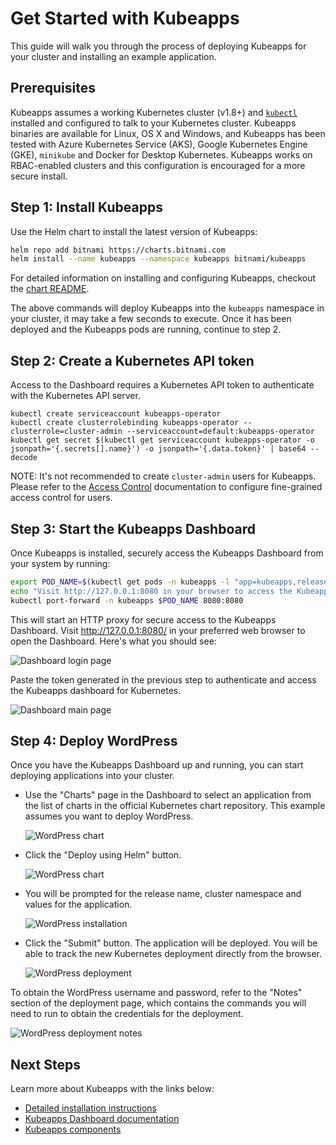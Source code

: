 # Get Started with Kubeapps

This guide will walk you through the process of deploying Kubeapps for your cluster and installing an example application.

## Prerequisites

Kubeapps assumes a working Kubernetes cluster (v1.8+) and [`kubectl`](https://kubernetes.io/docs/tasks/tools/install-kubectl/) installed and configured to talk to your Kubernetes cluster. Kubeapps binaries are available for Linux, OS X and Windows, and Kubeapps has been tested with Azure Kubernetes Service (AKS), Google Kubernetes Engine (GKE), `minikube` and Docker for Desktop Kubernetes. Kubeapps works on RBAC-enabled clusters and this configuration is encouraged for a more secure install.

## Step 1: Install Kubeapps

Use the Helm chart to install the latest version of Kubeapps:

```bash
helm repo add bitnami https://charts.bitnami.com
helm install --name kubeapps --namespace kubeapps bitnami/kubeapps
```

For detailed information on installing and configuring Kubeapps, checkout the [chart README](../../chart/kubeapps/README.md).

The above commands will deploy Kubeapps into the `kubeapps` namespace in your cluster, it may take a few seconds to execute. Once it has been deployed and the Kubeapps pods are running, continue to step 2.


## Step 2: Create a Kubernetes API token

Access to the Dashboard requires a Kubernetes API token to authenticate with the Kubernetes API server.

```
kubectl create serviceaccount kubeapps-operator
kubectl create clusterrolebinding kubeapps-operator --clusterrole=cluster-admin --serviceaccount=default:kubeapps-operator
kubectl get secret $(kubectl get serviceaccount kubeapps-operator -o jsonpath='{.secrets[].name}') -o jsonpath='{.data.token}' | base64 --decode
```

NOTE: It's not recommended to create `cluster-admin` users for Kubeapps. Please refer to the [Access Control](/docs/user/access-control.md) documentation to configure fine-grained access control for users.

## Step 3: Start the Kubeapps Dashboard

Once Kubeapps is installed, securely access the Kubeapps Dashboard from your system by running:

```bash
export POD_NAME=$(kubectl get pods -n kubeapps -l "app=kubeapps,release=kubeapps" -o name)
echo "Visit http://127.0.0.1:8080 in your browser to access the Kubeapps Dashboard"
kubectl port-forward -n kubeapps $POD_NAME 8080:8080
```

This will start an HTTP proxy for secure access to the Kubeapps Dashboard. Visit http://127.0.0.1:8080/ in your preferred web browser to open the Dashboard. Here's what you should see:

![Dashboard login page](../img/dashboard-login.png)

Paste the token generated in the previous step to authenticate and access the Kubeapps dashboard for Kubernetes.

![Dashboard main page](../img/dashboard-home.png)

## Step 4: Deploy WordPress

Once you have the Kubeapps Dashboard up and running, you can start deploying applications into your cluster.

* Use the "Charts" page in the Dashboard to select an application from the list of charts in the official Kubernetes chart repository. This example assumes you want to deploy WordPress.

  ![WordPress chart](../img/wordpress-search.png)

* Click the "Deploy using Helm" button.

  ![WordPress chart](../img/wordpress-chart.png)

* You will be prompted for the release name, cluster namespace and values for the application.

  ![WordPress installation](../img/wordpress-installation.png)

* Click the "Submit" button. The application will be deployed. You will be able to track the new Kubernetes deployment directly from the browser.

  ![WordPress deployment](../img/wordpress-deployment.png)

To obtain the WordPress username and password, refer to the "Notes" section of the deployment page, which contains the commands you will need to run to obtain the credentials for the deployment.

![WordPress deployment notes](../img/wordpress-notes.png)

## Next Steps

Learn more about Kubeapps with the links below:

* [Detailed installation instructions](../../chart/kubeapps/README.md)
* [Kubeapps Dashboard documentation](dashboard.md)
* [Kubeapps components](../architecture/overview.md)
